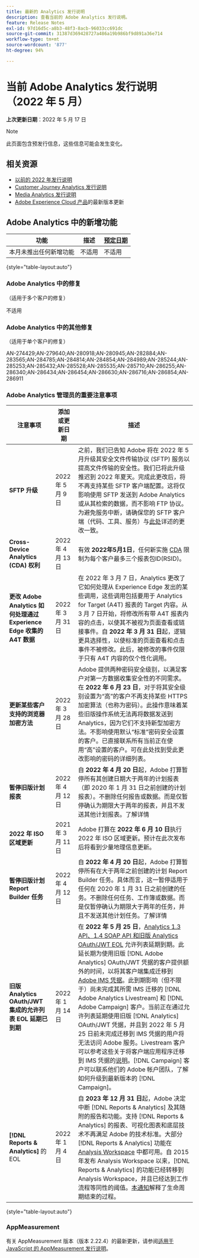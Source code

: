 ```yaml
---
title: 最新的 Analytics 发行说明
description: 查看当前的 Adobe Analytics 发行说明。
feature: Release Notes
exl-id: 97d16d5c-a8b3-48f3-8acb-96033cc691dc
source-git-commit: 31387d369428727a486a19b986bf9d891a36e714
workflow-type: tm+mt
source-wordcount: '877'
ht-degree: 94%

---
```


# 当前 Adobe Analytics 发行说明（2022 年 5 月）

**上次更新日期**：2022 年 5 月 17 日

>[!NOTE]
>
>此页面包含预发行信息，这些信息可能会发生变化。

## 相关资源

* [以前的 2022 年发行说明](/help/release-notes/2022.md)
* [Customer Journey Analytics 发行说明](https://experienceleague.adobe.com/docs/analytics-platform/using/releases/latest.html)
* [Media Analytics 发行说明](https://experienceleague.adobe.com/docs/media-analytics/using/additional-resources/release-notes.html)
* [Adobe Experience Cloud 产品](https://business.adobe.com/products/adobe-experience-cloud-products.html)的最新版本更新

## Adobe Analytics 中的新增功能

| 功能 | 描述 | [预定日期](releases.md) |
| ----------- | ---------- | ------- |
| 本月未推出任何新增功能 | 不适用 | 不适用 |

{style=&quot;table-layout:auto&quot;}

### Adobe Analytics 中的修复

（适用于多个客户的修复）

不适用

### Adobe Analytics 中的其他修复

（适用于单个客户的修复）

AN-274429;AN-279640;AN-280918;AN-280945;AN-282884;AN-283565;AN-284785;AN-284814;AN-284854;AN-284989;AN-285244;AN-285253;AN-285432;AN-285528;AN-285535;AN-285710;AN-286255;AN-286340;AN-286434;AN-286454;AN-286630;AN-286716;AN-286854;AN-286911

### Adobe Analytics 管理员的重要注意事项

| 注意事项 | 添加或更新日期 | 描述 |
| ----------- | ---------- | ---------- |
| **SFTP 升级** | 2022 年 5 月 9 日 | 之前，我们已告知 Adobe 将在 2022 年 5 月升级其安全文件传输协议 (SFTP) 服务以提高文件传输的安全性。我们已将此升级推迟到 2022 年夏天。完成此更改后，将不再支持某些 SFTP 客户端配置。这将仅影响使用 SFTP 发送到 Adobe Analytics 或从其检索的数据，而不影响 FTP 协议。为避免服务中断，请确保您的 SFTP 客户端（代码、工具、服务）与[此处](https://experienceleague.adobe.com/docs/analytics/export/ftp-and-sftp/secure-file-transfer-protocol/sftp-upgrade.html?lang=zh-Hans)详述的更改一致。 |
| **Cross-Device Analytics (CDA) 权利** | 2022 年 4 月 13 日 | 有效 **2022年5月1日**，任何新实施 [CDA](/help/components/cda/overview.md) 限制为每个客户最多三个报表包ID(RSID)。 |
| **更改 Adobe Analytics 如何处理通过 Experience Edge 收集的 A4T 数据** | 2022 年 3 月 31 日 | 在 2022 年 3 月 7 日，Analytics 更改了它如何处理从 Experience Edge 发出的某些调用，这些调用包括要用于 Analytics for Target (A4T) 报表的 Target 内容。从 3 月 7 日开始，将修改所有带 A4T 报表内容的点击，以使其不被视为页面查看或链接事件。自 **2022 年 3 月 31 日**&#x200B;起，逻辑更具选择性，以使标准的页面查看和点击事件不被修改。此后，被修改的事件仅限于只有 A4T 内容的仅个性化调用。 |
| **更新某些客户支持的浏览器加密方法** | 2022 年 3 月 28 日 | Adobe 提供两种密码安全级别，以满足客户对第一方数据收集安全性的不同需求。在 **2022 年 6 月 23 日**，对于将其安全级别设置为“高”的客户不再支持某些 HTTPS 加密算法（也称为密码）。此操作意味着某些旧版操作系统无法再将数据发送到 Analytics，因为它们不支持新型加密方法。不影响使用默认“标准”密码安全设置的客户。已直接联系所有当前正在使用“高”设置的客户。可在此处找到受此更改影响的密码的详细列表。 |
| **暂停旧版计划报表** | 2022 年 4 月 12 日 | 自 **2022 年 4 月 20 日**&#x200B;起，Adobe 打算暂停所有其创建日期大于两年的计划报表（即 2020 年 1 月 31 日之前创建的计划报表）。不删除任何报告或数据。而是仅暂停确认为期限大于两年的报表，并且不发送其他计划报表。了解详情 |
| **2022 年 ISO 区域更新** | 2021 年 3 月 11 日 | Adobe 打算在 **2022 年 6 月 10 日**&#x200B;执行 2022 年 ISO 区域更新。预计在此次发布后将看到少量地理信息更新。 |
| **暂停旧版计划 Report Builder 任务** | 2022 年 4 月 12 日 | 自 **2022 年 4 月 20 日**&#x200B;起，Adobe 打算暂停所有在大于两年之前创建的计划 Report Builder 任务。具体而言，这一暂停适用于任何在 2020 年 1 月 31 日之前创建的任务。不删除任何任务、工作簿或数据。而是仅暂停确认为期限大于两年的任务，并且不发送其他计划任务。了解详情 |
| **旧版 Analytics OAuth/JWT 集成的允许列表 EOL 延期已到期** | 2022 年 1 月 14 日 | 在 **2022 年 5 月 25 日**，[Analytics 1.3 API、1.4 SOAP API 和旧版 Analytics OAuth/JWT EOL](https://github.com/AdobeDocs/analytics-1.4-apis/blob/master/docs/APIEOL.md) 允许列表延期到期。此延长期为使用旧版 [!DNL Adobe Analytics] OAuth/JWT 凭据的客户提供额外的时间，以将其客户端集成迁移到 [Adobe IMS 凭据](https://developer.adobe.com/console)。此到期影响（但不限于）尚未完成其所需 IMS 迁移的 [!DNL Adobe Analytics Livestream] 和 [!DNL Adobe Campaign] 客户。当前正在通过允许列表延期使用旧版 [!DNL Analytics] OAuth/JWT 凭据，并且到 2022 年 5 月 25 日前未完成迁移到 IMS 凭据的用户将无法访问 Adobe 服务。Livestream 客户可以参考这些关于将客户端应用程序迁移到 IMS 凭据的[说明](https://github.com/AdobeDocs/analytics-1.4-apis/blob/master/docs/live-stream-api/getting_started.md)。[!DNL Campaign] 客户可以联系他们的 Adobe 帐户团队，了解如何升级到最新版本的 [!DNL Campaign]。 |
| **[!DNL Reports & Analytics]** 的 EOL | 2022 年 1 月 4 日 | 自 **2023 年 12 月 31 日**&#x200B;起，Adobe 决定中断 [!DNL Reports & Analytics] 及其随附的报告和功能。支持 [!DNL Reports & Analytics] 的报表、可视化图表和底层技术不再满足 Adobe 的技术标准。大部分 [!DNL Reports & Analytics] 功能在 [Analysis Workspace](https://experienceleague.adobe.com/docs/analytics/analyze/analysis-workspace/home.html?lang=zh-Hans) 中都可用。自 2015 年发布 Analysis Workspace 以来，[!DNL Reports & Analytics] 的功能已经转移到 Analysis Workspace，并且已经达到工作流程等同性的阈值。[本通知](https://spark.adobe.com/page/6WnF8JK6IRDhf/)解释了生命周期结束的过程。 |

{style=&quot;table-layout:auto&quot;}

### AppMeasurement

有关 AppMeasurement 版本（版本 2.22.4）的最新更新，请参阅[适用于 JavaScript 的 AppMeasurement 发行说明](https://experienceleague.adobe.com/docs/analytics/implementation/appmeasurement-updates.html?lang=en)。

